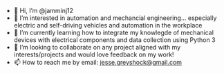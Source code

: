 - 👋 Hi, I’m @jamminj12
- 👀 I’m interested in automation and mechancial engineering... especially electric and self-driving vehicles and automation in the workplace 
- 🌱 I’m currently learning how to integrate my knowlegde of mechanical devices with electrical components and data collection using Python 3 
- 💞️ I’m looking to collaborate on any project aligned with my interests/projects and would love feedback on my work!
- 📫 How to reach me by email: jesse.greyshock@gmail.com

<!---
jamminj12/jamminj12 is a ✨ special ✨ repository because its `README.md` (this file) appears on your GitHub profile.
You can click the Preview link to take a look at your changes.
--->

